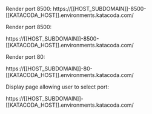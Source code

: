 
Render port 8500: https://[[HOST_SUBDOMAIN]]-8500-[[KATACODA_HOST]].environments.katacoda.com/

Render port 8500:

https://[[HOST_SUBDOMAIN]]-8500-[[KATACODA_HOST]].environments.katacoda.com/

Render port 80:

https://[[HOST_SUBDOMAIN]]-80-[[KATACODA_HOST]].environments.katacoda.com/

Display page allowing user to select port:

https://[[HOST_SUBDOMAIN]]-[[KATACODA_HOST]].environments.katacoda.com/
